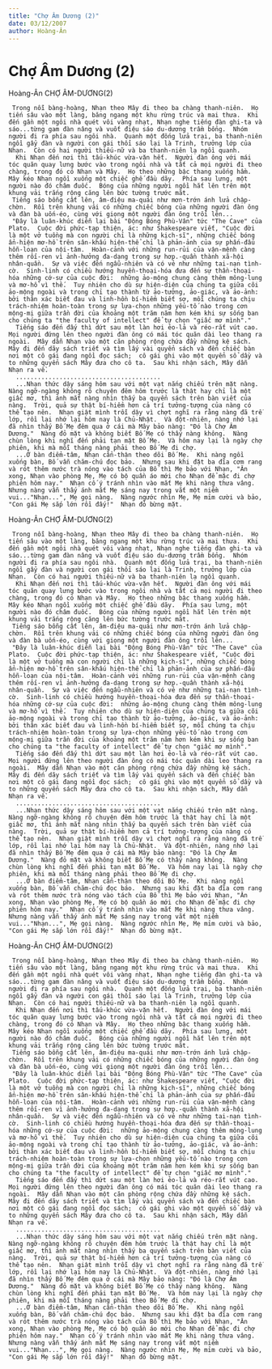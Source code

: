 ```yaml
---
title: "Chợ Âm Dương (2)"
date: 03/12/2007
author: Hoàng-Ân
---
```


# Chợ Âm Dương (2)

Hoàng-Ân
CHỢ ÂM-DƯƠNG(2)

     Trong nỗi bàng-hoàng, Nhạn theo Mây đi theo ba chàng thanh-niên.  Họ tiến sâu vào một làng, băng ngang một khu rừng trúc và mai thưa.  Khi đến gần một ngôi nhà quét vôi vàng nhạt, Nhạn nghe tiếng đàn ghi-ta và sáo...từng gam đàn nâng và vuốt điệu sáo du-dương trầm bổng.  Nhóm người đi ra phía sau ngôi nhà.  Quanh một đống lửa trại, ba thanh-niên ngồi gẩy đàn và người con gái thổi sáo lại là Trinh, trưởng lớp của Nhạn.  Còn có hai người thiếu-nữ và ba thanh-niên lạ ngồi quanh. 
      Khi Nhạn đến nơi thì tấu-khúc vừa-vặn hết.  Người đàn ông với mái tóc quăn quay lưng bước vào trong ngôi nhà và tất cả mọi người đi theo chàng, trong đó có Nhạn và Mây.  Họ theo những bậc thang xuống hầm.  Mây kéo Nhạn ngồi xuống một chiếc ghế đầu dãy.  Phía sau lưng, một người nào đó châm đuốc.  Bóng của những người ngồi hắt lên trên một khung vải trắng rộng căng lên bức tường trước măt.
     Tiếng sáo bỗng cất lên, âm-điệu ma-quái như mơn-trớn ánh lửa chập-chờn.  Rồi trên khung vải có những chiếc bóng của những người đàn ông và đàn bà uốn-éo, cùng với giọng một người đàn ông trổi lên...
     "Đây là luân-khúc diễn lại bài "Động Bóng Phù-Vân" tức "The Cave" của Plato.  Cuộc đời phức-tạp thiện, ác: như Shakespeare viết, "Cuộc đời là một vở tuồng mà con người chỉ là những kịch-sĩ", những chiếc bóng ẩn-hiện mơ-hồ trên sân-khấu hiện-thể chỉ là phản-ảnh của sự phấn-đấu hỗn-loạn của nội-tâm.  Hoàn-cảnh với những run-rủi của vận-mệnh càng thêm rối-ren vì ảnh-hưởng đa-dạng trong sự hơp.-quần thành xã-hội nhân-quần.  Sự và việc đến ngẫu-nhiên và có vẻ như những tai-nạn tình-cờ.  Sinh-linh có chiều hướng huyền-thoại-hóa đưa đến sự thần-thoại-hóa những cớ-sự của cuộc đời:  những ảo-mộng chung càng thêm mông-lung và mơ-hồ vì thế.  Tuy nhiên cho dù sự hiện-diện của chúng ta giữa cõi ảo-mộng ngoài và trong chỉ tạo thành từ ảo-tưởng, ảo-giác, và ảo-ảnh: bởi thân xác biết đau và linh-hồn bí-hiểm biết sợ, mỗi chúng ta chịu trách-nhiệm hoàn-toàn trong sự lựa-chọn những yếu-tố nào trong cơn mộng-mị giữa trần đời của khoảng một trăm năm hơn kém khi sự sống ban cho chúng ta "the faculty of intellect" để tự chọn "giấc mơ mình"."
      Tiếng sáo đến đấy thì dứt sau một làn hơi ẻo-lả và réo-rắt vút cao.  Mọi người đứng lên theo người đàn ông có mái tóc quăn dài leo thang ra ngoài.  Mây dẫn Nhạn vào một căn phòng rộng chứa đầy những kệ sách.  Mây đi đến dãy sách triết và tìm lấy vài quyển sách và đến chiếc bàn nơi một cô gái đang ngồi đọc sách;  cô gái ghi vào một quyển sổ dầy và to những quyển sách Mây đưa cho cô ta.  Sau khi nhận sách, Mây dẫn Nhạn ra về.
      ........................................
      ...Nhạn thức dậy sáng hôm sau với một vạt nắng chiếu trên mặt nàng.  Nàng ngỡ-ngàng không rõ chuyện đêm hôm trước là thật hay chỉ là một giấc mơ, thì ánh mắt nàng nhìn thấy ba quyển sách trên bàn viết của nàng.  Trời, quả sự thật bí-hiểm hơn cả trí tưởng-tượng của nàng có thể tạo nên.  Nhạn giật mình trỗi dậy vì chợt nghĩ ra rằng nàng đã trễ lớp, rồi lại nhớ lại hôm nay là Chủ-Nhật.  Và đột-nhiên, nàng nhớ lại đã nhìn thấy Bố Mẹ đêm qua ở cái mà Mây bảo nàng: "Đó là Chợ Âm Dương."  Nàng đỏ mặt và không biết Bố Mẹ có thấy nàng không.  Nàng chùn lòng khi nghĩ đến phải tạn mặt Bố Mẹ.  Và hôm nay lại là ngày chợ phiên, khi mà mỗi tháng nàng phải theo Bố Mẹ đi chợ.
      ...Ở bàn điểm-tâm, Nhạn cẩn-thận theo dõi Bố Mẹ.  Khi nàng ngồi xuống bàn, Bố vẫn chăm-chú đọc báo.  Nhưng sau khi đặt ba đĩa cơm rang và rót thêm nước trà nóng vào tách của Bố thì Mẹ bảo với Nhạn, "Ăn xong, Nhạn vào phòng Mẹ, Mẹ có bộ quần áo mới cho Nhạn để mặc đi chợ phiên hôm nay."  Nhạn cố ý tránh nhìn vào mắt Mẹ khi nàng thưa vâng.  Nhưng nàng vẫn thấy ánh mắt Mẹ sáng nay trong vắt một niềm vui..."Nhạn...", Mẹ gọi nàng.  Nàng ngước nhìn Mẹ, Mẹ mỉm cười và bảo, "Con gái Mẹ sắp lớn rồi đấy!"  Nhạn đỏ bừng mặt.

Hoàng-Ân
CHỢ ÂM-DƯƠNG(2)

     Trong nỗi bàng-hoàng, Nhạn theo Mây đi theo ba chàng thanh-niên.  Họ tiến sâu vào một làng, băng ngang một khu rừng trúc và mai thưa.  Khi đến gần một ngôi nhà quét vôi vàng nhạt, Nhạn nghe tiếng đàn ghi-ta và sáo...từng gam đàn nâng và vuốt điệu sáo du-dương trầm bổng.  Nhóm người đi ra phía sau ngôi nhà.  Quanh một đống lửa trại, ba thanh-niên ngồi gẩy đàn và người con gái thổi sáo lại là Trinh, trưởng lớp của Nhạn.  Còn có hai người thiếu-nữ và ba thanh-niên lạ ngồi quanh. 
      Khi Nhạn đến nơi thì tấu-khúc vừa-vặn hết.  Người đàn ông với mái tóc quăn quay lưng bước vào trong ngôi nhà và tất cả mọi người đi theo chàng, trong đó có Nhạn và Mây.  Họ theo những bậc thang xuống hầm.  Mây kéo Nhạn ngồi xuống một chiếc ghế đầu dãy.  Phía sau lưng, một người nào đó châm đuốc.  Bóng của những người ngồi hắt lên trên một khung vải trắng rộng căng lên bức tường trước măt.
     Tiếng sáo bỗng cất lên, âm-điệu ma-quái như mơn-trớn ánh lửa chập-chờn.  Rồi trên khung vải có những chiếc bóng của những người đàn ông và đàn bà uốn-éo, cùng với giọng một người đàn ông trổi lên...
     "Đây là luân-khúc diễn lại bài "Động Bóng Phù-Vân" tức "The Cave" của Plato.  Cuộc đời phức-tạp thiện, ác: như Shakespeare viết, "Cuộc đời là một vở tuồng mà con người chỉ là những kịch-sĩ", những chiếc bóng ẩn-hiện mơ-hồ trên sân-khấu hiện-thể chỉ là phản-ảnh của sự phấn-đấu hỗn-loạn của nội-tâm.  Hoàn-cảnh với những run-rủi của vận-mệnh càng thêm rối-ren vì ảnh-hưởng đa-dạng trong sự hơp.-quần thành xã-hội nhân-quần.  Sự và việc đến ngẫu-nhiên và có vẻ như những tai-nạn tình-cờ.  Sinh-linh có chiều hướng huyền-thoại-hóa đưa đến sự thần-thoại-hóa những cớ-sự của cuộc đời:  những ảo-mộng chung càng thêm mông-lung và mơ-hồ vì thế.  Tuy nhiên cho dù sự hiện-diện của chúng ta giữa cõi ảo-mộng ngoài và trong chỉ tạo thành từ ảo-tưởng, ảo-giác, và ảo-ảnh: bởi thân xác biết đau và linh-hồn bí-hiểm biết sợ, mỗi chúng ta chịu trách-nhiệm hoàn-toàn trong sự lựa-chọn những yếu-tố nào trong cơn mộng-mị giữa trần đời của khoảng một trăm năm hơn kém khi sự sống ban cho chúng ta "the faculty of intellect" để tự chọn "giấc mơ mình"."
      Tiếng sáo đến đấy thì dứt sau một làn hơi ẻo-lả và réo-rắt vút cao.  Mọi người đứng lên theo người đàn ông có mái tóc quăn dài leo thang ra ngoài.  Mây dẫn Nhạn vào một căn phòng rộng chứa đầy những kệ sách.  Mây đi đến dãy sách triết và tìm lấy vài quyển sách và đến chiếc bàn nơi một cô gái đang ngồi đọc sách;  cô gái ghi vào một quyển sổ dầy và to những quyển sách Mây đưa cho cô ta.  Sau khi nhận sách, Mây dẫn Nhạn ra về.
      ........................................
      ...Nhạn thức dậy sáng hôm sau với một vạt nắng chiếu trên mặt nàng.  Nàng ngỡ-ngàng không rõ chuyện đêm hôm trước là thật hay chỉ là một giấc mơ, thì ánh mắt nàng nhìn thấy ba quyển sách trên bàn viết của nàng.  Trời, quả sự thật bí-hiểm hơn cả trí tưởng-tượng của nàng có thể tạo nên.  Nhạn giật mình trỗi dậy vì chợt nghĩ ra rằng nàng đã trễ lớp, rồi lại nhớ lại hôm nay là Chủ-Nhật.  Và đột-nhiên, nàng nhớ lại đã nhìn thấy Bố Mẹ đêm qua ở cái mà Mây bảo nàng: "Đó là Chợ Âm Dương."  Nàng đỏ mặt và không biết Bố Mẹ có thấy nàng không.  Nàng chùn lòng khi nghĩ đến phải tạn mặt Bố Mẹ.  Và hôm nay lại là ngày chợ phiên, khi mà mỗi tháng nàng phải theo Bố Mẹ đi chợ.
      ...Ở bàn điểm-tâm, Nhạn cẩn-thận theo dõi Bố Mẹ.  Khi nàng ngồi xuống bàn, Bố vẫn chăm-chú đọc báo.  Nhưng sau khi đặt ba đĩa cơm rang và rót thêm nước trà nóng vào tách của Bố thì Mẹ bảo với Nhạn, "Ăn xong, Nhạn vào phòng Mẹ, Mẹ có bộ quần áo mới cho Nhạn để mặc đi chợ phiên hôm nay."  Nhạn cố ý tránh nhìn vào mắt Mẹ khi nàng thưa vâng.  Nhưng nàng vẫn thấy ánh mắt Mẹ sáng nay trong vắt một niềm vui..."Nhạn...", Mẹ gọi nàng.  Nàng ngước nhìn Mẹ, Mẹ mỉm cười và bảo, "Con gái Mẹ sắp lớn rồi đấy!"  Nhạn đỏ bừng mặt.

Hoàng-Ân
CHỢ ÂM-DƯƠNG(2)

     Trong nỗi bàng-hoàng, Nhạn theo Mây đi theo ba chàng thanh-niên.  Họ tiến sâu vào một làng, băng ngang một khu rừng trúc và mai thưa.  Khi đến gần một ngôi nhà quét vôi vàng nhạt, Nhạn nghe tiếng đàn ghi-ta và sáo...từng gam đàn nâng và vuốt điệu sáo du-dương trầm bổng.  Nhóm người đi ra phía sau ngôi nhà.  Quanh một đống lửa trại, ba thanh-niên ngồi gẩy đàn và người con gái thổi sáo lại là Trinh, trưởng lớp của Nhạn.  Còn có hai người thiếu-nữ và ba thanh-niên lạ ngồi quanh. 
      Khi Nhạn đến nơi thì tấu-khúc vừa-vặn hết.  Người đàn ông với mái tóc quăn quay lưng bước vào trong ngôi nhà và tất cả mọi người đi theo chàng, trong đó có Nhạn và Mây.  Họ theo những bậc thang xuống hầm.  Mây kéo Nhạn ngồi xuống một chiếc ghế đầu dãy.  Phía sau lưng, một người nào đó châm đuốc.  Bóng của những người ngồi hắt lên trên một khung vải trắng rộng căng lên bức tường trước măt.
     Tiếng sáo bỗng cất lên, âm-điệu ma-quái như mơn-trớn ánh lửa chập-chờn.  Rồi trên khung vải có những chiếc bóng của những người đàn ông và đàn bà uốn-éo, cùng với giọng một người đàn ông trổi lên...
     "Đây là luân-khúc diễn lại bài "Động Bóng Phù-Vân" tức "The Cave" của Plato.  Cuộc đời phức-tạp thiện, ác: như Shakespeare viết, "Cuộc đời là một vở tuồng mà con người chỉ là những kịch-sĩ", những chiếc bóng ẩn-hiện mơ-hồ trên sân-khấu hiện-thể chỉ là phản-ảnh của sự phấn-đấu hỗn-loạn của nội-tâm.  Hoàn-cảnh với những run-rủi của vận-mệnh càng thêm rối-ren vì ảnh-hưởng đa-dạng trong sự hơp.-quần thành xã-hội nhân-quần.  Sự và việc đến ngẫu-nhiên và có vẻ như những tai-nạn tình-cờ.  Sinh-linh có chiều hướng huyền-thoại-hóa đưa đến sự thần-thoại-hóa những cớ-sự của cuộc đời:  những ảo-mộng chung càng thêm mông-lung và mơ-hồ vì thế.  Tuy nhiên cho dù sự hiện-diện của chúng ta giữa cõi ảo-mộng ngoài và trong chỉ tạo thành từ ảo-tưởng, ảo-giác, và ảo-ảnh: bởi thân xác biết đau và linh-hồn bí-hiểm biết sợ, mỗi chúng ta chịu trách-nhiệm hoàn-toàn trong sự lựa-chọn những yếu-tố nào trong cơn mộng-mị giữa trần đời của khoảng một trăm năm hơn kém khi sự sống ban cho chúng ta "the faculty of intellect" để tự chọn "giấc mơ mình"."
      Tiếng sáo đến đấy thì dứt sau một làn hơi ẻo-lả và réo-rắt vút cao.  Mọi người đứng lên theo người đàn ông có mái tóc quăn dài leo thang ra ngoài.  Mây dẫn Nhạn vào một căn phòng rộng chứa đầy những kệ sách.  Mây đi đến dãy sách triết và tìm lấy vài quyển sách và đến chiếc bàn nơi một cô gái đang ngồi đọc sách;  cô gái ghi vào một quyển sổ dầy và to những quyển sách Mây đưa cho cô ta.  Sau khi nhận sách, Mây dẫn Nhạn ra về.
      ........................................
      ...Nhạn thức dậy sáng hôm sau với một vạt nắng chiếu trên mặt nàng.  Nàng ngỡ-ngàng không rõ chuyện đêm hôm trước là thật hay chỉ là một giấc mơ, thì ánh mắt nàng nhìn thấy ba quyển sách trên bàn viết của nàng.  Trời, quả sự thật bí-hiểm hơn cả trí tưởng-tượng của nàng có thể tạo nên.  Nhạn giật mình trỗi dậy vì chợt nghĩ ra rằng nàng đã trễ lớp, rồi lại nhớ lại hôm nay là Chủ-Nhật.  Và đột-nhiên, nàng nhớ lại đã nhìn thấy Bố Mẹ đêm qua ở cái mà Mây bảo nàng: "Đó là Chợ Âm Dương."  Nàng đỏ mặt và không biết Bố Mẹ có thấy nàng không.  Nàng chùn lòng khi nghĩ đến phải tạn mặt Bố Mẹ.  Và hôm nay lại là ngày chợ phiên, khi mà mỗi tháng nàng phải theo Bố Mẹ đi chợ.
      ...Ở bàn điểm-tâm, Nhạn cẩn-thận theo dõi Bố Mẹ.  Khi nàng ngồi xuống bàn, Bố vẫn chăm-chú đọc báo.  Nhưng sau khi đặt ba đĩa cơm rang và rót thêm nước trà nóng vào tách của Bố thì Mẹ bảo với Nhạn, "Ăn xong, Nhạn vào phòng Mẹ, Mẹ có bộ quần áo mới cho Nhạn để mặc đi chợ phiên hôm nay."  Nhạn cố ý tránh nhìn vào mắt Mẹ khi nàng thưa vâng.  Nhưng nàng vẫn thấy ánh mắt Mẹ sáng nay trong vắt một niềm vui..."Nhạn...", Mẹ gọi nàng.  Nàng ngước nhìn Mẹ, Mẹ mỉm cười và bảo, "Con gái Mẹ sắp lớn rồi đấy!"  Nhạn đỏ bừng mặt.
